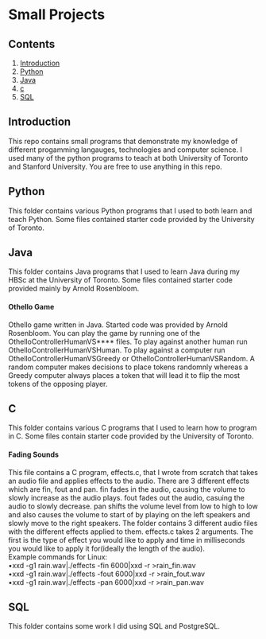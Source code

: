 # Small Projects

## Contents
1. [Introduction](#introduction)
2. [Python](#python)
3. [Java](#java)
4. [c](#c)
5. [SQL](#sql)

## Introduction
This repo contains small programs that demonstrate my knowledge of different progamming langauges, technologies and computer science. I used many of the python programs to teach at both University of Toronto and Stanford University. You are free to use anything in this repo. 

## Python
This folder contains various Python programs that I used to both learn and teach Python. Some files contained starter code provided by the University of Toronto. 

## Java 
This folder contains Java programs that I used to learn Java during my HBSc at the University of Toronto. Some files contained starter code provided mainly by Arnold Rosenbloom.

#### Othello Game
Othello game written in Java. Started code was provided by Arnold Rosenbloom. You can play the game by running one of the OthelloControllerHumanVS**** files. To play against another human run OthelloControllerHumanVSHuman. To play against a computer run  OthelloControllerHumanVSGreedy or  OthelloControllerHumanVSRandom. A random computer makes decisions to place tokens randomnly whereas a Greedy computer always places a token that will lead it to flip the most tokens of the opposing player.

## C
This folder contains various C programs that I used to learn how to program in C. Some files contain starter code provided by the University of Toronto.

#### Fading Sounds
This file contains a C program, effects.c, that I wrote from scratch that takes an audio file and applies effects to the audio. There are 3 different effects which are fin, fout and pan. fin fades in the audio, causing the volume to slowly increase as the audio plays. fout fades out the audio, casuing the audio to slowly decrease. pan shifts the volume level from low to high to low and also causes the volume to start of by playing on the left speakers and slowly move to the right speakers. The folder contains 3 different audio files with the different effects applied to them. effects.c takes 2 arguments. The first is the type of effect you would like to apply and time in milliseconds you would like to apply it for(ideally the length of the audio).<br>
Example commands for Linux:<br>
•xxd -g1 rain.wav|./effects -fin 6000|xxd -r >rain_fin.wav <br>
•xxd -g1 rain.wav|./effects -fout 6000|xxd -r >rain_fout.wav <br>
•xxd -g1 rain.wav|./effects -pan 6000|xxd -r >rain_pan.wav <br>

## SQL
This folder contains some work I did using SQL and PostgreSQL. 
